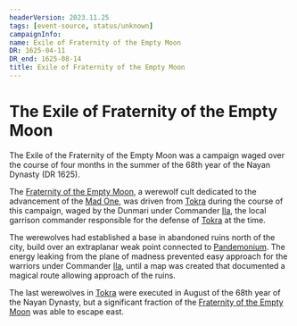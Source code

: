 ```yaml
---
headerVersion: 2023.11.25
tags: [event-source, status/unknown]
campaignInfo:
name: Exile of Fraternity of the Empty Moon
DR: 1625-04-11
DR_end: 1625-08-14
title: Exile of Fraternity of the Empty Moon
---
```

# The Exile of Fraternity of the Empty Moon

The Exile of the Fraternity of the Empty Moon was a campaign waged over the course of four months in the summer of the 68th year of the Nayan Dynasty (DR 1625). 

The [Fraternity of the Empty Moon](<../../groups/fraternity-of-the-empty-moon.md>), a werewolf cult dedicated to the advancement of the [Mad One](<../../cosmology/gods/embodied-gods/mad-one.md>), was driven from [Tokra](<../../gazetteer/greater-dunmar/realms/dunmar/central-dunmar/tokra/tokra.md>) during the course of this campaign, waged by the Dunmari under Commander [Ila](<../../people/historical-figures/ila.md>), the local garrison commander responsible for the defense of [Tokra](<../../gazetteer/greater-dunmar/realms/dunmar/central-dunmar/tokra/tokra.md>) at the time. 

The werewolves had established a base in abandoned ruins north of the city, build over an extraplanar weak point connected to [Pandemonium](<../../cosmology/multiverse/spiritual-realms/primal-realms/pandemonium.md>). The energy leaking from the plane of madness prevented easy approach for the warriors under Commander [Ila](<../../people/historical-figures/ila.md>), until a map was created that documented a magical route allowing approach of the ruins. 

The last werewolves in [Tokra](<../../gazetteer/greater-dunmar/realms/dunmar/central-dunmar/tokra/tokra.md>) were executed in August of the 68th year of the Nayan Dynasty, but a significant fraction of the [Fraternity of the Empty Moon](<../../groups/fraternity-of-the-empty-moon.md>) was able to escape east. 